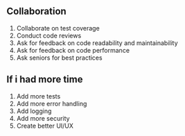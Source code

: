## Collaboration

1. Collaborate on test coverage
2. Conduct code reviews
3. Ask for feedback on code readability and maintainability
4. Ask for feedback on code performance
5. Ask seniors for best practices

## If i had more time

1. Add more tests
2. Add more error handling
3. Add logging
4. Add more security
5. Create better UI/UX
